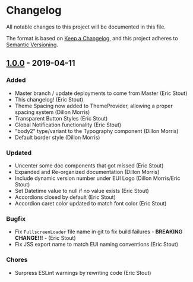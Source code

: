 # Changelog

All notable changes to this project will be documented in this file.

The format is based on [Keep a Changelog](https://keepachangelog.com/en/1.0.0/),
and this project adheres to [Semantic Versioning](https://semver.org/spec/v2.0.0.html).

## [1.0.0] - 2019-04-11

### Added

- Master branch / update deployments to come from Master (Eric Stout)
- This changelog! (Eric Stout)
- Theme Spacing now added to ThemeProvider, allowing a proper spacing system (Dillon Morris)
- Transparent Button Styles (Eric Stout)
- Global Notification functionality (Eric Stout)
- "body2" type/variant to the Typography component (Dillon Morris)
- Default border style (Dillon Morris)

### Updated

- Uncenter some doc components that got missed (Eric Stout)
- Expanded and Re-organized documentation (Dillon Morris)
- Include dynamic version number under EUI Logo (Dillon Morris/Eric Stout)
- Set Datetime value to null if no value exists (Eric Stout)
- Accordions closed by default (Eric Stout)
- Accordion caret color updated to match font color (Eric Stout)

### Bugfix

- Fix `FullscreenLoader` file name in git to fix build failures - **BREAKING CHANGE!!!** - (Eric Stout)
- Fix JSS export name to match EUI naming conventions (Eric Stout)

### Chores

- Surpress ESLint warnings by rewriting code (Eric Stout)

[1.0.0]: https://github.com/elm-street-technology/elevate-ui/compare/v1.0.0...v0.38.2
